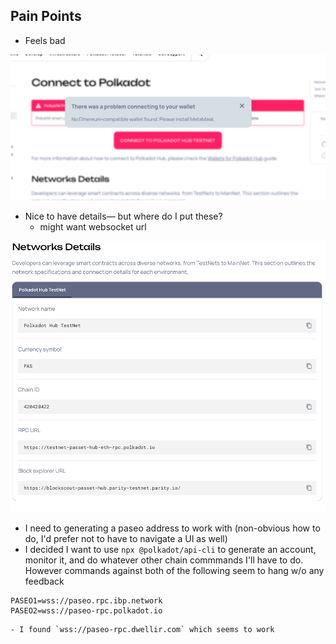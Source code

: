 ## Pain Points
- Feels bad

![Paseo address issue](../assets/issues1.png)
- Nice to have details— but where do I put these?
    - might want websocket url
    
![Paseo address issue](../assets/issues2.png)
- I need to generating a paseo address to work with (non-obvious how to do, I'd prefer not to have to navigate a UI as well)
- I decided I want to use `npx @polkadot/api-cli` to generate an account, monitor it, and do whatever other chain commmands I'll have to do. However commands against both of the following seem to hang w/o any feedback
```
PASEO1=wss://paseo.rpc.ibp.network
PASEO2=wss://paseo-rpc.polkadot.io
```
    - I found `wss://paseo-rpc.dwellir.com` which seems to work